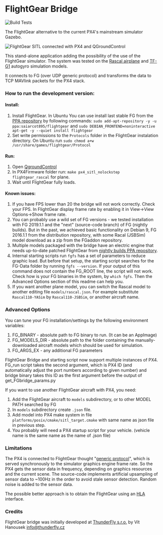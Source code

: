 # FlightGear Bridge

![Build Tests](https://github.com/PX4/PX4-FlightGear-Bridge/workflows/Build%20Tests/badge.svg)

The FlightGear alternative to the current PX4's mainstream simulator Gazebo.

![FlightGear SITL connected with PX4 and QGroundControl](art/screenshot.png)

This stand-alone application adding the possibility of the use of the FlightGear simulator. The system was tested on the [Rascal airplane](https://github.com/ThunderFly-aerospace/FlightGear-Rascal) and [TF-G1](https://github.com/ThunderFly-aerospace/FlightGear-TF-G1) autogyro simulation models.

It connects to FG (over UDP generic protocol) and transforms the data to TCP MAVlink packets for the PX4 stack.

### How to run the development version:

#### Install:
1) Install FlightGear. In Ubuntu You can use install last stable FG from the [PPA repository](https://launchpad.net/~saiarcot895/+archive/ubuntu/flightgear) by following commands: ```sudo add-apt-repository -y -u ppa:saiarcot895/flightgear``` and ```sudo DEBIAN_FRONTEND=noninteractive apt-get -y --quiet install flightgear```
3) Set write permissions to the `Protocols` folder in the FlightGear instalation directory. On Ubuntu run ```sudo chmod a+w /usr/share/games/flightgear/Protocol ```

#### Run:
1) Open [QgroundControl](http://qgroundcontrol.com/)
2) In PX4Firmware folder run: ```make px4_sitl_nolockstep flightgear_rascal``` for plane.
3) Wait until FlightGear fully loads.

#### Known issues:
1) If you have FPS lower than 20 the bridge will not work correctly. Check your FPS. In FlightGear display frame rate by enabling it in View->View Options->Show frame rate.
2) You can probably use a wild set of FG versions - we tested installation with FG 2019.1.1 and the "next" (source-code branch) of FG (nightly builds). But in the past, we achieved basic functionality on Debian 9, FG 2016.1.1 from the distribution repository, with some Racal (JSBSim) model download as a zip from the FGaddon repository.
3) Multiple models packaged with the bridge have an electric engine that needs up-to-date patched FlightGear from [nightly builds PPA repository](https://launchpad.net/~saiarcot895/+archive/ubuntu/flightgear-edge).
5) Internal starting scripts run ```fgfs``` has a set of parameters to reduce graphic load. But before that setup, the starting script searches for the FG-Data folder by running ```fgfs --version```. If your output of this command does not contain the FG_ROOT line, the script will not work. Check how is your FG binaries in the system, by ```which fgfs```. Then the Advanced Options section of this readme can help you.
6) If you want another plane model, you can switch the Rascal model to another editing file ```models/rascal.json```.  For example substitute ```Rascal110-YASim``` by ```Rascal110-JSBSim```, or another aircraft name.

### Advanced Options

You can tune your FG installation/settings by the following environment variables:

1) FG\_BINARY - absolute path to FG binary to run. (It can be an AppImage)
2) FG\_MODELS\_DIR - absolute path to the folder containing the manually-downloaded aircraft models which should be used for simulation.
3) FG\_ARGS\_EX - any additional FG parameters

FlightGear Bridge and starting script now support multiple instances of PX4. FG\_run script takes the second argument, which is PX4 ID (and automatically adjust the port numbers according to given number) and bridge binary takes this ID as the first argument before the output of get\_FGbridge\_params.py

If you want to use another FlightGear aircraft with PX4, you need:
1) Add the FlightGear aircraft to ```models``` subdirectory, or to other MODEL PATH searched by FG
2) In ```models``` subdirectory create ```.json``` file. 
3) Add model into PX4 make system in file ```platforms/posix/cmake/sitl_target.cmake``` with same name as json file in previous step.
4) You probably will need a PX4 startup script for your vehicle. (vehicle name is the same name as the name of .json file)

### Limitations

The PX4 is connected to FlightGear thought "[generic protocol](http://wiki.flightgear.org/Generic_protocol)", which is served synchronously to the simulator graphics engine frame rate. So the PX4 gets the sensor data in frequency, depending on graphics resources and the current scene. The source-code implements artificial upsampling of sensor data to ~100Hz in the order to avoid stale sensor detection. Random noise is added to the sensor data.

The possible better approach is to obtain the FlightGear using an [HLA](http://wiki.flightgear.org/High-Level_Architecture) interface.

### Credits

 FlightGear bridge was initially developed at [ThunderFly s.r.o.](https://www.thunderfly.cz/) by Vít Hanousek <info@thunderfly.cz>
